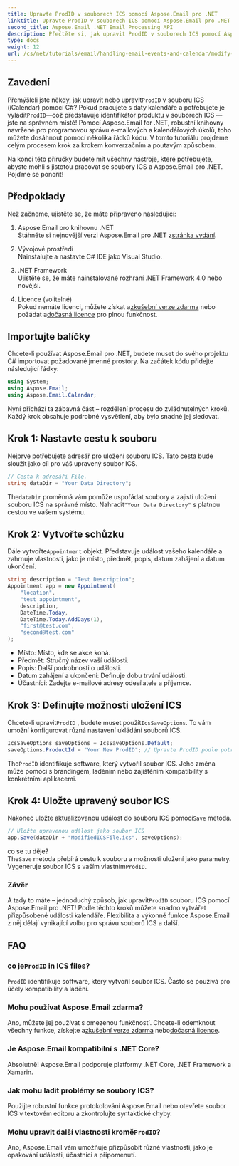 ```yaml
---
title: Upravte ProdID v souborech ICS pomocí Aspose.Email pro .NET
linktitle: Upravte ProdID v souborech ICS pomocí Aspose.Email pro .NET
second_title: Aspose.Email .NET Email Processing API
description: Přečtěte si, jak upravit ProdID v souborech ICS pomocí Aspose.Email pro .NET. Výukový program krok za krokem s kódem, tipy a často kladenými dotazy pro bezproblémovou správu kalendáře.
type: docs
weight: 12
url: /cs/net/tutorials/email/handling-email-events-and-calendar/modify-prodid-in-ics-files/
---
```

## Zavedení

 Přemýšleli jste někdy, jak upravit nebo upravit`ProdID` v souboru ICS (iCalendar) pomocí C#? Pokud pracujete s daty kalendáře a potřebujete je vyladit`ProdID`—což představuje identifikátor produktu v souborech ICS — jste na správném místě! Pomocí Aspose.Email for .NET, robustní knihovny navržené pro programovou správu e-mailových a kalendářových úkolů, toho můžete dosáhnout pomocí několika řádků kódu. V tomto tutoriálu projdeme celým procesem krok za krokem konverzačním a poutavým způsobem.

Na konci této příručky budete mít všechny nástroje, které potřebujete, abyste mohli s jistotou pracovat se soubory ICS a Aspose.Email pro .NET. Pojďme se ponořit!

## Předpoklady

Než začneme, ujistěte se, že máte připraveno následující:

1. Aspose.Email pro knihovnu .NET  
    Stáhněte si nejnovější verzi Aspose.Email pro .NET z[stránka vydání](https://releases.aspose.com/email/net/).  

2. Vývojové prostředí  
   Nainstalujte a nastavte C# IDE jako Visual Studio.

3. .NET Framework  
   Ujistěte se, že máte nainstalované rozhraní .NET Framework 4.0 nebo novější.

4. Licence (volitelné)  
    Pokud nemáte licenci, můžete získat a[zkušební verze zdarma](https://releases.aspose.com/) nebo požádat a[dočasná licence](https://purchase.aspose.com/temporary-license/) pro plnou funkčnost.

## Importujte balíčky

Chcete-li používat Aspose.Email pro .NET, budete muset do svého projektu C# importovat požadované jmenné prostory. Na začátek kódu přidejte následující řádky:

```csharp
using System;
using Aspose.Email;
using Aspose.Email.Calendar;
```

Nyní přichází ta zábavná část – rozdělení procesu do zvládnutelných kroků. Každý krok obsahuje podrobné vysvětlení, aby bylo snadné jej sledovat.

## Krok 1: Nastavte cestu k souboru

Nejprve potřebujete adresář pro uložení souboru ICS. Tato cesta bude sloužit jako cíl pro váš upravený soubor ICS.

```csharp
// Cesta k adresáři File.
string dataDir = "Your Data Directory";
```
 
 The`dataDir` proměnná vám pomůže uspořádat soubory a zajistí uložení souboru ICS na správné místo. Nahradit`"Your Data Directory"` s platnou cestou ve vašem systému.

## Krok 2: Vytvořte schůzku

 Dále vytvořte`Appointment` objekt. Představuje událost vašeho kalendáře a zahrnuje vlastnosti, jako je místo, předmět, popis, datum zahájení a datum ukončení.

```csharp
string description = "Test Description";
Appointment app = new Appointment(
    "location", 
    "test appointment", 
    description, 
    DateTime.Today,
    DateTime.Today.AddDays(1), 
    "first@test.com", 
    "second@test.com"
);
```
 
- Místo: Místo, kde se akce koná.  
- Předmět: Stručný název vaší události.  
- Popis: Další podrobnosti o události.  
- Datum zahájení a ukončení: Definuje dobu trvání události.  
- Účastníci: Zadejte e-mailové adresy odesílatele a příjemce.

## Krok 3: Definujte možnosti uložení ICS

 Chcete-li upravit`ProdID` , budete muset použít`IcsSaveOptions`. To vám umožní konfigurovat různá nastavení ukládání souborů ICS.

```csharp
IcsSaveOptions saveOptions = IcsSaveOptions.Default;
saveOptions.ProductId = "Your New ProdID"; // Upravte ProdID podle potřeby
```
 
 The`ProdID` identifikuje software, který vytvořil soubor ICS. Jeho změna může pomoci s brandingem, laděním nebo zajištěním kompatibility s konkrétními aplikacemi.

## Krok 4: Uložte upravený soubor ICS

 Nakonec uložte aktualizovanou událost do souboru ICS pomocí`Save` metoda.

```csharp
// Uložte upravenou událost jako soubor ICS
app.Save(dataDir + "ModifiedICSFile.ics", saveOptions);
```

co se tu děje?  
 The`Save` metoda přebírá cestu k souboru a možnosti uložení jako parametry. Vygeneruje soubor ICS s vaším vlastním`ProdID`.

### Závěr

 A tady to máte – jednoduchý způsob, jak upravit`ProdID` souboru ICS pomocí Aspose.Email pro .NET! Podle těchto kroků můžete snadno vytvářet přizpůsobené události kalendáře. Flexibilita a výkonné funkce Aspose.Email z něj dělají vynikající volbu pro správu souborů ICS a další.

## FAQ

###  co je`ProdID` in ICS files?  
`ProdID` identifikuje software, který vytvořil soubor ICS. Často se používá pro účely kompatibility a ladění.

### Mohu používat Aspose.Email zdarma?  
 Ano, můžete jej používat s omezenou funkčností. Chcete-li odemknout všechny funkce, získejte a[zkušební verze zdarma](https://releases.aspose.com/) nebo[dočasná licence](https://purchase.aspose.com/temporary-license/).

### Je Aspose.Email kompatibilní s .NET Core?  
Absolutně! Aspose.Email podporuje platformy .NET Core, .NET Framework a Xamarin.

### Jak mohu ladit problémy se soubory ICS?  
Použijte robustní funkce protokolování Aspose.Email nebo otevřete soubor ICS v textovém editoru a zkontrolujte syntaktické chyby.

###  Mohu upravit další vlastnosti kromě`ProdID`?  
Ano, Aspose.Email vám umožňuje přizpůsobit různé vlastnosti, jako je opakování události, účastníci a připomenutí.